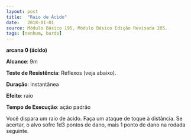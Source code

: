 ```yaml
---
layout: post
title:  "Raio de Ácido"
date:   2018-01-01
source: Módulo Básico 195, Módulo Básico Edição Revisada 205.
tags: [nenhum, bardo]
---
```


**arcana 0 (ácido)**

**Alcance**: 9m

**Teste de Resistência**: Reflexos (veja abaixo).

**Duração**: instantânea

**Efeito**: raio

**Tempo de Execução**: ação padrão

Você dispara um raio de ácido. Faça um ataque de toque à distância. Se acertar, o alvo sofre 1d3 pontos de dano, mais 1 ponto de dano na rodada seguinte.
